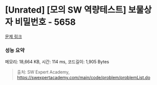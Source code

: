 # [Unrated] [모의 SW 역량테스트] 보물상자 비밀번호 - 5658 

[문제 링크](https://swexpertacademy.com/main/code/problem/problemDetail.do?contestProbId=AWXRUN9KfZ8DFAUo) 

### 성능 요약

메모리: 18,664 KB, 시간: 114 ms, 코드길이: 1,905 Bytes



> 출처: SW Expert Academy, https://swexpertacademy.com/main/code/problem/problemList.do